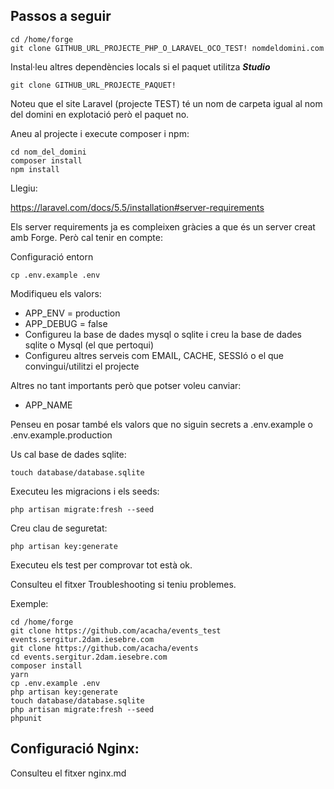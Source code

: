 ## Passos a seguir

```
cd /home/forge
git clone GITHUB_URL_PROJECTE_PHP_O_LARAVEL_OCO_TEST! nomdeldomini.com
```

Instal·leu altres dependències locals si el paquet utilitza ***Studio***

```
git clone GITHUB_URL_PROJECTE_PAQUET!
```

Noteu que el site Laravel (projecte TEST) té un nom de carpeta igual al nom del domini en explotació però el paquet no.

Aneu al projecte i execute composer i npm:

```
cd nom_del_domini
composer install
npm install
```

Llegiu:

 https://laravel.com/docs/5.5/installation#server-requirements
 
Els server requirements ja es compleixen gràcies a que és un server creat amb Forge. Però cal tenir en compte:

Configuració entorn

```
cp .env.example .env
```

Modifiqueu els valors:
- APP_ENV = production
- APP_DEBUG = false
- Configureu la base de dades mysql o sqlite i creu la base de dades sqlite o Mysql (el que pertoqui)
- Configureu altres serveis com EMAIL, CACHE, SESSIó o el que convingui/utilitzi el projecte

Altres no tant importants però que potser voleu canviar:
- APP_NAME

Penseu en posar també els valors que no siguin secrets a .env.example o .env.example.production

Us cal base de dades sqlite:

```
touch database/database.sqlite
```

Executeu les migracions i els seeds:

```
php artisan migrate:fresh --seed
```

Creu clau de seguretat:

```
php artisan key:generate
```

Executeu els test per comprovar tot està ok.

Consulteu el fitxer Troubleshooting si teniu problemes.

Exemple:

```
cd /home/forge
git clone https://github.com/acacha/events_test events.sergitur.2dam.iesebre.com
git clone https://github.com/acacha/events
cd events.sergitur.2dam.iesebre.com
composer install
yarn
cp .env.example .env
php artisan key:generate
touch database/database.sqlite
php artisan migrate:fresh --seed
phpunit
```

## Configuració Nginx:

Consulteu el fitxer nginx.md